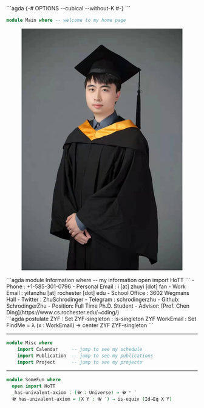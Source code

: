 <head>
  <meta charset="UTF-8">
  <meta name="viewport" content="width=device-width, initial-scale=1">
  <title>Yifan's Page | Ex Falso Sequitur Quodlibet</title>
  <link rel="stylesheet" href="css/webpage.css">
  <link rel="stylesheet" href="https://cdn.jsdelivr.net/npm/bootstrap-icons@1.9.1/font/bootstrap-icons.css">
  <link href="https://cdn.jsdelivr.net/npm/bootstrap@5.2.0/dist/css/bootstrap.min.css" rel="stylesheet" integrity="sha384-gH2yIJqKdNHPEq0n4Mqa/HGKIhSkIHeL5AyhkYV8i59U5AR6csBvApHHNl/vI1Bx" crossorigin="anonymous">
  <script src="https://cdn.jsdelivr.net/npm/bootstrap@5.2.0/dist/js/bootstrap.bundle.min.js" integrity="sha384-A3rJD856KowSb7dwlZdYEkO39Gagi7vIsF0jrRAoQmDKKtQBHUuLZ9AsSv4jD4Xa" crossorigin="anonymous"></script>
</head>

<div class="container-fluid p-5">

<div class="small-font-area">
```agda
{-# OPTIONS --cubical --without-K #-}
```
</div>

```agda
module Main where -- welcome to my home page
```

<figure class="figure zyf-photo">
  <img src="./img/zyf-photo.jpg" class="figure-img img-fluid rounded" alt="figure">
</figure>

<div class="middle-font-area">
```agda
module Information where -- my information
  open import HoTT 
```
- <i class="bi bi-telephone"></i> Phone : +1-585-301-0796
- <i class="bi bi-mailbox"></i> Personal Email : i [at] zhuyi [dot] fan 
- <i class="bi bi-mailbox"></i> Work Email : yifanzhu [at] rochester [dot] edu 
- <i class="bi bi-pc-display-horizontal"></i> School Office : 3602 Wegmans Hall
- <i class="bi bi-twitter"></i> Twitter : ZhuSchrodinger
- <i class="bi bi-telegram"></i> Telegram : schrodingerzhu
- <i class="bi bi-github"></i> Github: SchrodingerZhu
- <i class="bi bi-github"></i> Position: Full Time Ph.D. Student
- <i class="bi bi-github"></i> Advisor: [Prof. Chen Ding](https://www.cs.rochester.edu/~cding/)

<div class="small-font-area">
```agda
  postulate
    ZYF : Set
    ZYF-singleton : is-singleton ZYF
    WorkEmail : Set
  FindMe = λ (x : WorkEmail) → center ZYF ZYF-singleton
```
</div>

------------------

```agda
module Misc where
    import Calendar     -- jump to see my schedule
    import Publication  -- jump to see my publications
    import Project      -- jump to see my projects
```

-----------------

```agda
module SomeFun where
  open import HoTT 
  _has-univalent-axiom : (𝓤 : Universe) → 𝓤 ⁺ ̇
  𝓤 has-univalent-axiom = (X Y : 𝓤 ̇ ) → is-equiv (Id→Eq X Y)
```

</div>
</div>